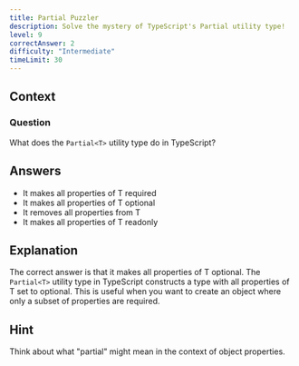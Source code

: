 ```yaml
---
title: Partial Puzzler
description: Solve the mystery of TypeScript's Partial utility type!
level: 9
correctAnswer: 2
difficulty: "Intermediate"
timeLimit: 30
---
```


## Context

### Question
What does the `Partial<T>` utility type do in TypeScript?

## Answers
- It makes all properties of T required
- It makes all properties of T optional
- It removes all properties from T
- It makes all properties of T readonly

## Explanation
The correct answer is that it makes all properties of T optional. The `Partial<T>` utility type in TypeScript constructs a type with all properties of T set to optional. This is useful when you want to create an object where only a subset of properties are required.

## Hint
Think about what "partial" might mean in the context of object properties.